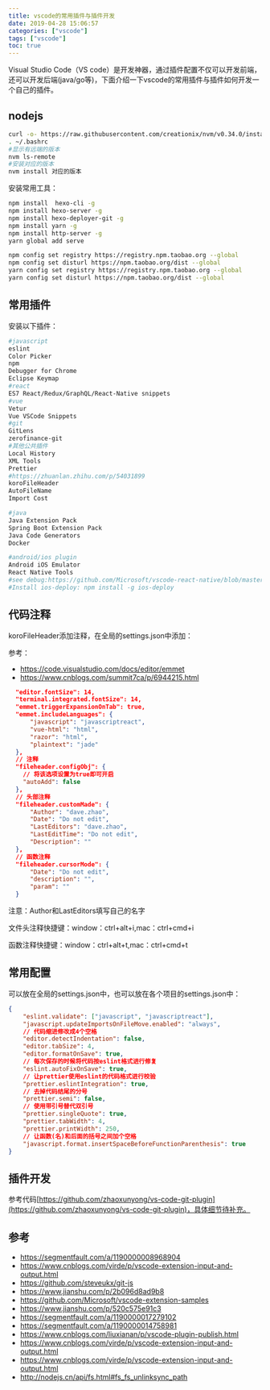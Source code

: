 ```yaml
---
title: vscode的常用插件与插件开发
date: 2019-04-28 15:06:57
categories: ["vscode"]
tags: ["vscode"]
toc: true
---
```


Visual Studio Code（VS code）是开发神器，通过插件配置不仅可以开发前端，还可以开发后端(java/go等)，下面介绍一下vscode的常用插件与插件如何开发一个自己的插件。

<!-- more -->

## nodejs

```bash
curl -o- https://raw.githubusercontent.com/creationix/nvm/v0.34.0/install.sh | bash
. ~/.bashrc
#显示有远端的版本
nvm ls-remote
#安装对应的版本
nvm install 对应的版本
```

安装常用工具：

```bash
npm install  hexo-cli -g
npm install hexo-server -g
npm install hexo-deployer-git -g
npm install yarn -g
npm install http-server -g
yarn global add serve

npm config set registry https://registry.npm.taobao.org --global
npm config set disturl https://npm.taobao.org/dist --global
yarn config set registry https://registry.npm.taobao.org --global
yarn config set disturl https://npm.taobao.org/dist --global
```

## 常用插件

安装以下插件：
```bash
#javascript
eslint
Color Picker
npm
Debugger for Chrome
Eclipse Keymap
#react
ES7 React/Redux/GraphQL/React-Native snippets
#vue
Vetur
Vue VSCode Snippets
#git
GitLens
zerofinance-git
#其他公共插件
Local History
XML Tools
Prettier
#https://zhuanlan.zhihu.com/p/54031899
koroFileHeader
AutoFileName
Import Cost

#java
Java Extension Pack
Spring Boot Extension Pack
Java Code Generators
Docker

#android/ios plugin
Android iOS Emulator
React Native Tools
#see debug:https://github.com/Microsoft/vscode-react-native/blob/master/doc/debugging.md#debugging-on-ios-device
#Install ios-deploy: npm install -g ios-deploy
```

## 代码注释

koroFileHeader添加注释，在全局的settings.json中添加：

参考：
- https://code.visualstudio.com/docs/editor/emmet
- https://www.cnblogs.com/summit7ca/p/6944215.html

```json
  "editor.fontSize": 14,
  "terminal.integrated.fontSize": 14,
  "emmet.triggerExpansionOnTab": true,
  "emmet.includeLanguages": {
      "javascript": "javascriptreact",
      "vue-html": "html",
      "razor": "html",
      "plaintext": "jade"
  },
  // 注释
  "fileheader.configObj": {
    // 将该选项设置为true即可开启
    "autoAdd": false
  },
  // 头部注释
  "fileheader.customMade": {
      "Author": "dave.zhao",
      "Date": "Do not edit",
      "LastEditors": "dave.zhao",
      "LastEditTime": "Do not edit",
      "Description": ""
  },
  // 函数注释
  "fileheader.cursorMode": {
      "Date": "Do not edit",
      "description": "",
      "param": ""
  }
```

注意：Author和LastEditors填写自己的名字

文件头注释快捷键：window：ctrl+alt+i,mac：ctrl+cmd+i

函数注释快捷键：window：ctrl+alt+t,mac：ctrl+cmd+t

## 常用配置

可以放在全局的settings.json中，也可以放在各个项目的settings.json中：

```json
{
    "eslint.validate": ["javascript", "javascriptreact"],
    "javascript.updateImportsOnFileMove.enabled": "always",
    // 代码缩进修改成4个空格
    "editor.detectIndentation": false,
    "editor.tabSize": 4,
    "editor.formatOnSave": true,
    // 每次保存的时候将代码按eslint格式进行修复
    "eslint.autoFixOnSave": true,
    // 让prettier使用eslint的代码格式进行校验
    "prettier.eslintIntegration": true,
    // 去掉代码结尾的分号
    "prettier.semi": false,
    // 使用带引号替代双引号
    "prettier.singleQuote": true,
    "prettier.tabWidth": 4,
    "prettier.printWidth": 250,
    // 让函数(名)和后面的括号之间加个空格
    "javascript.format.insertSpaceBeforeFunctionParenthesis": true
}
```

## 插件开发

参考代码[https://github.com/zhaoxunyong/vs-code-git-plugin](https://github.com/zhaoxunyong/vs-code-git-plugin)，具体细节待补充。

## 参考
- https://segmentfault.com/a/1190000008968904
- https://www.cnblogs.com/virde/p/vscode-extension-input-and-output.html
- https://github.com/steveukx/git-js
- https://www.jianshu.com/p/2b096d8ad9b8
- https://github.com/Microsoft/vscode-extension-samples
- https://www.jianshu.com/p/520c575e91c3
- https://segmentfault.com/a/1190000017279102
- https://segmentfault.com/a/1190000014758981
- https://www.cnblogs.com/liuxianan/p/vscode-plugin-publish.html
- https://www.cnblogs.com/virde/p/vscode-extension-input-and-output.html
- https://www.cnblogs.com/virde/p/vscode-extension-input-and-output.html
- http://nodejs.cn/api/fs.html#fs_fs_unlinksync_path
